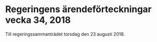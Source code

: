 # Regeringens ärendeförteckningar vecka 34, 2018

Till regeringssammanträdet torsdag den 23 augusti 2018.
